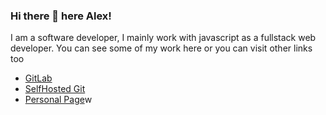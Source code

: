 ### Hi there 👋 here Alex!
I am a software developer, I mainly work with javascript as a fullstack web developer.
You can see some of my work here or you can visit other links too

- [GitLab](https://gitlab.com/kutiny)
- [SelfHosted Git](https://git.alexaguirre.com.ar)
- [Personal Page](https://alexaguirre.com.ar)w

<!--
**kutiny/kutiny** is a ✨ _special_ ✨ repository because its `README.md` (this file) appears on your GitHub profile.

Here are some ideas to get you started:

- 🔭 I’m currently working on ...
- 🌱 I’m currently learning ...
- 👯 I’m looking to collaborate on ...
- 🤔 I’m looking for help with ...
- 💬 Ask me about ...
- 📫 How to reach me: ...
- 😄 Pronouns: ...
- ⚡ Fun fact: ...
-->
